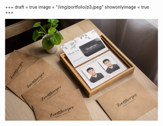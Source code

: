 +++
draft = true
image = "/img/portfolio/p3.jpeg"
showonlyimage = true
+++

![](/img/portfolio/p3.jpeg)